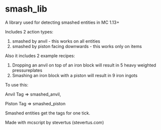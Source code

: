 # smash_lib
A library used for detecting smashed entities in MC 1.13+

Includes 2 action types:
1. smashed by anvil - this works on all entities
2. smashed by piston facing downwards - this works only on items

Also it includes 2 example recipes:
1. Dropping an anvil on top of an iron block will result in 5 heavy weighted pressureplates
2. Smashing an iron block with a piston will result in 9 iron ingots

To use this:

Anvil Tag => smashed_anvil,

Piston Tag => smashed_piston

Smashed entities get the tags for one tick.



Made with mcscript by stevertus (stevertus.com)
